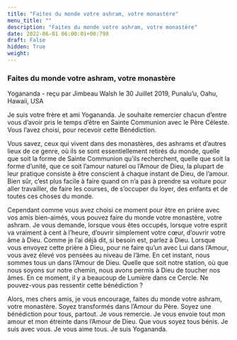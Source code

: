 ```yaml
---
title: "Faites du monde votre ashram, votre monastère"
menu_title: ""
description: "Faites du monde votre ashram, votre monastère"
date: 2022-06-01 06:00:01+00:798
draft: False
hidden: True
weight:
---
```

### Faites du monde votre ashram, votre monastère

Yogananda - reçu par Jimbeau Walsh le 30 Juillet 2019, Punalu’u, Oahu, Hawaii, USA

Je suis votre frère et ami Yogananda. Je souhaite remercier chacun d’entre vous d’avoir pris le temps d’être en Sainte Communion avec le Père Céleste. Vous l’avez choisi, pour recevoir cette Bénédiction.

Vous savez, ceux qui vivent dans des monastères, des ashrams et d’autres lieux de ce genre, où ils se sont essentiellement retirés du monde, quelle que soit la forme de Sainte Communion qu’ils recherchent, quelle que soit la forme d’unité, que ce soit l’amour naturel ou l’Amour de Dieu, la plupart de leur pratique consiste à être conscient à chaque instant de Dieu, de l’amour. Bien sûr, c’est plus facile à faire quand on n’a pas à prendre sa voiture pour aller travailler, de faire les courses, de s’occuper du loyer, des enfants et de toutes ces choses du monde.

Cependant comme vous avez choisi ce moment pour être en prière avec vos amis bien-aimés, vous pouvez faire du monde votre monastère, votre ashram. Je vous demande, lorsque vous êtes occupés, lorsque votre esprit va vraiment à cent à l’heure, d’ouvrir simplement votre cœur, d’ouvrir votre âme à Dieu. Comme je l’ai déjà dit, si besoin est, parlez à Dieu. Lorsque vous envoyez cette prière à Dieu, pour ne faire qu’un avec Lui dans l’Amour, vous avez élevé vos pensées au niveau de l’âme. En cet instant, nous sommes tous un dans l’Amour de Dieu. Quelle que soit notre station, où que nous soyons sur notre chemin, nous avons permis à Dieu de toucher nos âmes. En ce moment, il y a beaucoup de Lumière dans ce Cercle. Ne pouvez-vous pas ressentir cette bénédiction ?

Alors, mes chers amis, je vous encourage, faites du monde votre ashram, votre monastère. Soyez transformés dans l’Amour du Père. Soyez une bénédiction pour tous, partout. Je vous remercie. Je vous envoie tout mon amour et mon étreinte dans l’Amour de Dieu. Que vous soyez tous bénis. Je suis avec vous. Je vous aime tous. Je suis Yogananda.





